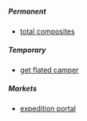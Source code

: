 ##### Permanent
- [total composites](https://totalcomposites.com/)

##### Temporary
- [get flated camper](https://getflated.com/)

##### Markets
- [expedition portal](https://expeditionportal.com/camper-trailer/)


